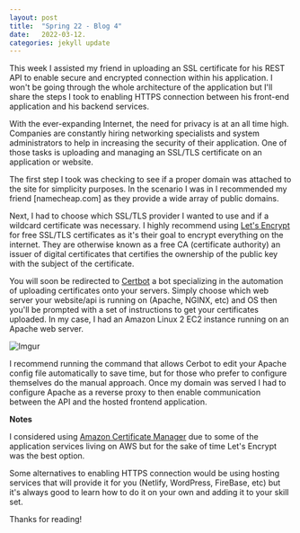```yaml
---
layout: post
title:  "Spring 22 - Blog 4"
date:   2022-03-12.
categories: jekyll update
---
```


This week I assisted my friend in uploading an SSL certificate for his REST API to enable secure and encrypted connection within his application. I won't be going through the whole architecture of the application but I'll share the steps I took to enabling HTTPS connection between his front-end application and his backend services. 

With the ever-expanding Internet, the need for privacy is at an all time high. Companies are constantly hiring networking specialists and system administrators to help in increasing the security of their application. One of those tasks is uploading and managing an SSL/TLS certificate on an application or website. 

The first step I took was checking to see if a proper domain was attached to the site for simplicity purposes. In the scenario I was in I recommended my friend [namecheap.com] as they provide a wide array of public domains. 

Next, I had to choose which SSL/TLS provider I wanted to use and if a wildcard certificate was necessary. I highly recommend using [Let's Encrypt][let-encrypt] for free SSL/TLS certificates as it's their goal to encrypt everything on the internet. They are otherwise known as a free CA (certificate authority) an issuer of digital certificates that certifies the ownership of the public key with the subject of the certificate. 

You will soon be redirected to [Certbot][cert-bot] a bot specializing in the automation of uploading certificates onto your servers. Simply choose which web server your website/api is running on (Apache, NGINX, etc) and OS then you'll be prompted with a set of instructions to get your certificates uploaded. In my case, I had an Amazon Linux 2 EC2 instance running on an Apache web server.

![Imgur](https://i.imgur.com/NR3m6AH.png?1)

I recommend running the command that allows Cerbot to edit your Apache config file automatically to save time, but for those who prefer to configure themselves do the manual approach. Once my domain was served I had to configure Apache as a reverse proxy to then enable communication between the API and the hosted frontend application.

**Notes**

I considered using [Amazon Certificate Manager][ACM] due to some of the application services living on AWS but for the sake of time Let's Encrypt was the best option.

Some alternatives to enabling HTTPS connection would be using hosting services that will provide it for you (Netlify, WordPress, FireBase, etc) but it's always good to learn how to do it on your own and adding it to your skill set.

Thanks for reading! 

[let-encrypt]: https://letsencrypt.org/ 
[cert-bot]: https://certbot.eff.org/ 
[ACM]: https://aws.amazon.com/certificate-manager/ 
[free-nom]: https://www.freenom.com/en/freeandpaiddomains.html
